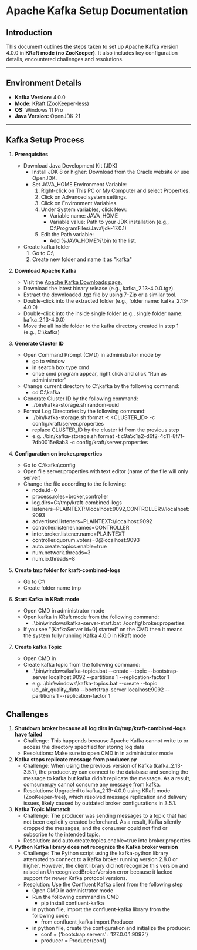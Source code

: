 # Apache Kafka Setup Documentation

## Introduction

This document outlines the steps taken to set up Apache Kafka version 4.0.0 in **KRaft mode (no ZooKeeper)**. It also includes key configuration details, encountered challenges and resolutions.

---

## Environment Details

- **Kafka Version:** 4.0.0
- **Mode:** KRaft (ZooKeeper-less)
- **OS:** Windows 11 Pro
- **Java Version:** OpenJDK 21

---

## Kafka Setup Process

1. **Prerequisites**
    - Download Java Development Kit (JDK)
        - Install JDK 8 or higher: Download from the Oracle website or use OpenJDK.
        - Set JAVA_HOME Environment Variable:
            1. Right-click on This PC or My Computer and select Properties.
            2. Click on Advanced system settings.
            3. Click on Environment Variables.
            4. Under System variables, click New:
                - Variable name: JAVA_HOME
                - Variable value: Path to your JDK installation (e.g., C:\ProgramFiles\Java\jdk-17.0.1)
            5. Edit the Path variable:
                - Add %JAVA_HOME%\bin to the list.
    - Create kafka folder
        1. Go to C:\
        2. Create new folder and name it as "kafka"

2. **Download Apache Kafka**
    - Visit the [Apache Kafka Downloads page.](https://link-url-here.org)
    - Download the latest binary release (e.g., kafka_2.13-4.0.0.tgz).
    - Extract the downloaded .tgz file by using 7-Zip or a similar tool.
    - Double-click into the extracted folder (e.g., folder name: kafka_2.13-4.0.0)
    - Double-click into the inside single folder (e.g., single folder name: kafka_2.13-4.0.0)
    - Move the all inside folder to the kafka directory created in step 1 (e.g., C:\kafka)

3. **Generate Cluster ID**
    - Open Command Prompt (CMD) in administrator mode by 
        - go to window
        - in search box type cmd
        - once cmd program appear, right click and click "Run as administrator"
    - Change current directory to C:\kafka by the following command:
        - cd C:\kafka
    - Generate Cluster ID by the following command:
        - ./bin/kafka-storage.sh random-uuid
    - Format Log Directories by the following command:
        - ./bin/kafka-storage.sh format -t <CLUSTER_ID> -c config/kraft/server.properties
        - replace CLUSTER_ID by the cluster id from the previous step 
        - e.g. ./bin/kafka-storage.sh format -t c9a5c1a2-d6f2-4c11-8f7f-7db0015e8ab3 -c config/kraft/server.properties

4. **Configuration on broker.properties**
    - Go to C:\kafka\config
    - Open file server.properties with text editor (name of the file will only server)
    - Change the file according to the following:
        - node.id=0
        - process.roles=broker,controller
        - log.dirs=C:/tmp/kraft-combined-logs
        - listeners=PLAINTEXT://localhost:9092,CONTROLLER://localhost:9093
        - advertised.listeners=PLAINTEXT://localhost:9092
        - controller.listener.names=CONTROLLER
        - inter.broker.listener.name=PLAINTEXT
        - controller.quorum.voters=0@localhost:9093
        - auto.create.topics.enable=true
        - num.network.threads=3
        - num.io.threads=8

5. **Create tmp folder for kraft-combined-logs**
    - Go to C:\
    - Create folder name tmp 

6. **Start Kafka in KRaft mode**
    - Open CMD in administrator mode
    - Open kafka in KRaft mode from the following command:
        - .\bin\windows\kafka-server-start.bat .\config\broker.properties
    - If you see "[KafkaServer id=0] started" on the CMD then it means the system fully running Kafka 4.0.0 in KRaft mode

7. **Create kafka Topic**
    - Open CMD in 
    - Create kafka topic from the following command:
        - .\bin\windows\kafka-topics.bat --create --topic <TopicName> --bootstrap-server localhost:9092 --partitions 1 --replication-factor 1
        - e.g. .\bin\windows\kafka-topics.bat --create --topic uci_air_quality_data --bootstrap-server localhost:9092 --partitions 1 --replication-factor 1
## Challenges

1. **Shutdown broker because all log dirs in C:/tmp/kraft-combined-logs have failed**
    - Challenge: This happends because Apache Kafka cannot write to or access the directory specified for storing log data
    - Resolutions: Make sure to open CMD in in administrator mode
2. **Kafka stops replicate message from producer.py**
    - Challenge: When using the previous version of Kafka (kafka_2.13-3.5.1), the producer.py can connect to the database and sending the message to kafka but kafka didn't replicate the message. As a result, comsumer.py cannot consume any message from kafka.
    - Resolutions: Upgraded to kafka_2.13-4.0.0 using KRaft mode (ZooKeeper-free), which resolved message replication and delivery issues, likely caused by outdated broker configurations in 3.5.1.
3. **Kafka Topic Mismatch**
    - Challenge: The producer was sending messages to a topic that had not been explicitly created beforehand. As a result, Kafka silently dropped the messages, and the consumer could not find or subscribe to the intended topic.
    - Resolution: add auto.create.topics.enable=true into broker.properties
4. **Python Kafka library does not recognize the Kafka broker version**
    - Challenge: The Python script using the kafka-python library attempted to connect to a Kafka broker running version 2.8.0 or higher. However, the client library did not recognize this version and raised an UnrecognizedBrokerVersion error because it lacked support for newer Kafka protocol versions.
    - Resolution: Use the Confluent Kafka client from the following step
        - Open CMD in administrator mode
        - Run the following command in CMD
            - pip install confluent-kafka 
        - in python file, import the confluent-kafka library from the following code:
            - from confluent_kafka import Producer
        - in python file, create the configuration and initialize the producer:
            - conf = {'bootstrap.servers': '127.0.0.1:9092'}
            - producer = Producer(conf)